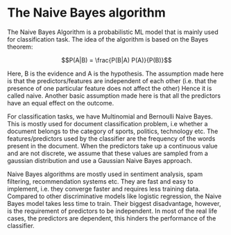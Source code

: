 # The Naive Bayes algorithm

The Naive Bayes Algorithm is a probabilistic ML model that is mainly used for classification task. The idea of the algorithm is based on the Bayes theorem:

 $$P(A|B) = \frac{P(B|A) P(A)}{P(B)}$$

Here, B is the evidence and A is the hypothesis. The assumption made here is that the predictors/features are independent of each other (i.e. that the presence of one particular feature does not affect the other) Hence it is called naive. Another basic assumption made here is that all the predictors have an equal effect on the outcome.

For classification tasks, we have Multinomial and Bernoulli Naive Bayes. This is mostly used for document classification problem, i.e whether a document belongs to the category of sports, politics, technology etc. The features/predictors used by the classifier are the frequency of the words present in the document. When the predictors take up a continuous value and are not discrete, we assume that these values are sampled from a gaussian distribution and use a Gaussian Naive Bayes approach. 

Naive Bayes algorithms are mostly used in sentiment analysis, spam filtering, recommendation systems etc. They are fast and easy to implement, i.e. they converge faster and requires less training data. Compared to other discriminative models like logistic regression, the Naive Bayes model takes less time to train. Their biggest disadvantage, however, is the requirement of predictors to be independent. In most of the real life cases, the predictors are dependent, this hinders the performance of the classifier.
